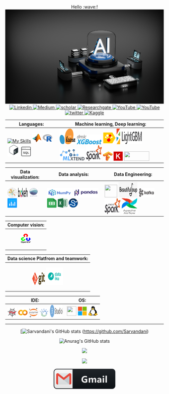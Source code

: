 <div align="center">
Hello :wave:!
</div>

  <div align="center">
  
  <img src="AI.jpeg" width="600" height="300">
  
  </div>
 
<div align="center">
  
 <a href="https://www.linkedin.com/in/mohamadhasan-sarvandani/">
  <img
    alt="Linkedin"
    src="https://img.shields.io/badge/linkedin-0077B5?logo=linkedin&logoColor=white&style=for-the-badge" 
  />
</a>

   <a href="https://medium.com/@mohamadhasan.sarvandani">
  <img
    alt="Medium"
    src="https://img.shields.io/badge/Medium-12100E?style=for-the-badge&logo=medium&logoColor=white" 
  />
</a>

  
  <a href="https://scholar.google.com/citations?user=6FDuIJMAAAAJ&hl=en">
  <img
    alt="scholar"
    src="https://img.shields.io/badge/Google_Scholar-4285F4?style=for-the-badge&logo=google-scholar&logoColor=white" 
  />
</a>

<a href="https://www.researchgate.net/profile/Mohamadhasan-Sarvandani">
  <img
    alt="Researchgate"
    src="https://img.shields.io/badge/Researchgate-3DDC84?style=for-the-badge&logo=researchgate&logoColor=white" 
  />
</a>
  

<a href="https://www.pinterest.com/Mohamadhasan_Sarvandani/">
  <img
    alt="YouTube"
    src="https://img.shields.io/badge/Pinterest-FF0000?style=for-the-badge&logo=Pinterest&logoColor=black" 
  />
</a>



<a href="https://www.youtube.com/@MohamadhasanSarvandani/featured">
  <img
    alt="YouTube"
    src="https://img.shields.io/badge/YouTube-FF0000?style=for-the-badge&logo=youtube&logoColor=black" 
  />
</a>

  <a href="https://twitter.com/M_Sarvandani">
  <img
    alt="twitter"
    src="https://img.shields.io/badge/Twitter-1DA1F2?style=for-the-badge&logo=twitter&logoColor=white" 
  />
</a>
  
  
  <a href="https://www.kaggle.com/sarvandani">
  <img
    alt="Kaggle"
    src="https://img.shields.io/badge/Kaggle-20BEFF?style=for-the-badge&logo=Kaggle&logoColor=white" 
  />
</a>
  
</div>
 


<div align="center">
  
  

| **Languages:** | **Machine learning, Deep learning:** | 
| --------------- | --------------- |
| [![My Skills](https://skillicons.dev/icons?i=py&theme=light)](https://skillicons.dev) <img        src='https://github.com/Sarvandani/Data_science_logos/blob/main/matlab.svg' width="30" height="30"> <img src='https://github.com/Sarvandani/Data_science_logos/blob/main/r.svg' width="30" height="30"> <img         src='https://github.com/Sarvandani/Data_science_logos/blob/main/shell.svg' width="40" height="40"> <img     src='https://github.com/Sarvandani/Data_science_logos/blob/main/sql-language.svg' width="30" height="30">|<img src='https://github.com/Sarvandani/Data_science_logos/blob/main/Scikit_learn.svg' width="50" height="50"> <img src='https://github.com/Sarvandani/Data_science_logos/blob/main/XGBoost_logo.png' width="80" height="30"> <img src='https://github.com/Sarvandani/Data_science_logos/blob/main/CatBoost.png' width="40" height="40"> <img src='https://github.com/Sarvandani/Data_science_logos/blob/main/LightGBM.svg' width="80" height="50"> <img src='https://github.com/Sarvandani/Data_science_logos/blob/main/mlxtend.png' width="80" height="40"> <img src='https://github.com/Sarvandani/Data_science_logos/blob/main/Spark.svg' width="50" height="50"> <img src='https://github.com/Sarvandani/Data_science_logos/blob/main/Tensorflow.svg' width="30" height="30"> <img src='https://github.com/Sarvandani/Data_science_logos/blob/main/Keras.svg' width="30" height="30"> <img src='https://upload.wikimedia.org/wikipedia/commons/5/51/Google_Cloud_logo.svg' width="80" height="30">| 


| **Data visualization:** | **Data analysis:** | **Data Engineering:** | 
| --------------- | --------------- | --------------- |
| <img src='https://github.com/Sarvandani/Data_science_logos/blob/main/Matplotlib_icon.svg' width="30" height="30"> <img src='https://github.com/Sarvandani/Data_science_logos/blob/main/bokeh.svg' width="30" height="30"> <img src='https://github.com/Sarvandani/Data_science_logos/blob/main/seaborn.svg' width="30" height="30"> <img src='https://github.com/Sarvandani/Data_science_logos/blob/main/plot_ly-icon.svg' width="30" height="30"> | <img src='https://github.com/Sarvandani/Data_science_logos/blob/main/NumPy.svg' width="80" height="30"> <img src='https://github.com/Sarvandani/Data_science_logos/blob/main/Pandas.svg' width="80" height="30"> <img src='https://github.com/Sarvandani/Data_science_logos/blob/main/Google_Sheet.svg' width="30" height="30"> <img src='https://github.com/Sarvandani/Data_science_logos/blob/main/excel.svg' width="30" height="30"> <img src='https://github.com/Sarvandani/Data_science_logos/blob/main/SCIPY.svg' width="30" height="30">| <img src='https://upload.wikimedia.org/wikipedia/commons/0/0a/MySQL_textlogo.svg' width="40" height="40"> <img src='https://github.com/Sarvandani/Data_science_logos/blob/main/beautifulsoap.png' width="60" height="50"> <img src='https://github.com/Sarvandani/Data_science_logos/blob/main/kafka.svg' width="50" height="30"> <img src='https://github.com/Sarvandani/Data_science_logos/blob/main/Spark.svg' width="50" height="50"> <img src='https://github.com/Sarvandani/Data_science_logos/blob/main/airflow2.svg' width="50" height="50">|



  
| **Computer vision:** | 
| --------------- | 
| <p align="center"> <img src='https://github.com/Sarvandani/Data_science_logos/blob/main/OpenCV.svg' width="30" height="30"> </p> | 

| **Data science Platfrom and teamwork:** | 
| ----------------------------------------- | 
|<p align="center"> <img src='https://github.com/Sarvandani/Data_science_logos/blob/main/Git.svg' width="40" height="40"> <img src='https://github.com/Sarvandani/Data_science_logos/blob/main/dataiku.svg' width="55" height="55"></p>| 
  


| **IDE:** | **OS:** | 
| --------------- | --------------- |
| <img src='https://github.com/Sarvandani/Data_science_logos/blob/main/spyder.svg' width="30" height="30">  <img src='https://github.com/Sarvandani/Data_science_logos/blob/main/Google_Colaboratory.svg' width="30" height="30">  <img src='https://github.com/Sarvandani/Data_science_logos/blob/main/Jupyter_logo.svg' width="30" height="30">  <img src='https://github.com/Sarvandani/Data_science_logos/blob/main/ibm-watson-80.svg' width="30" height="30">  <img src='https://github.com/Sarvandani/Data_science_logos/blob/main/RStudio_logo.svg' width="40" height="40">|<img src='https://upload.wikimedia.org/wikipedia/commons/a/ab/Icon-Mac.svg' width="30" height="30">  <img src='https://github.com/Sarvandani/Data_science_logos/blob/main/Microsoft.svg' width="30" height="30"> <img src='https://github.com/Sarvandani/Data_science_logos/blob/main/linux.svg' width="30" height="30">|


  </div>



<div align="center">

--------------



[![Sarvandani's GitHub stats](https://github-readme-stats.vercel.app/api?username=Sarvandani&theme=radical) (https://github.com/Sarvandani)

![Anurag's GitHub stats](https://github-readme-stats.vercel.app/api?username=anuraghazra&show_icons=true&theme=radical)

  
  
  ![](https://github.com/Sarvandani/gif_terminal/blob/main/terminal.gif)

  
  
  
 ![](https://komarev.com/ghpvc/?username=Sarvandani&style=for-the-badge)
  
  
  <a href="mailto:mohamadian.sarvandani@gmail.com">
    <img 
         alt="Gmail"
         src="https://github.com/MikeCodesDotNET/ColoredBadges/blob/master/svg/social/gmail.svg" 
         style="vertical-align:top margin:6px 4px"
/>
</a>
  
</div>








